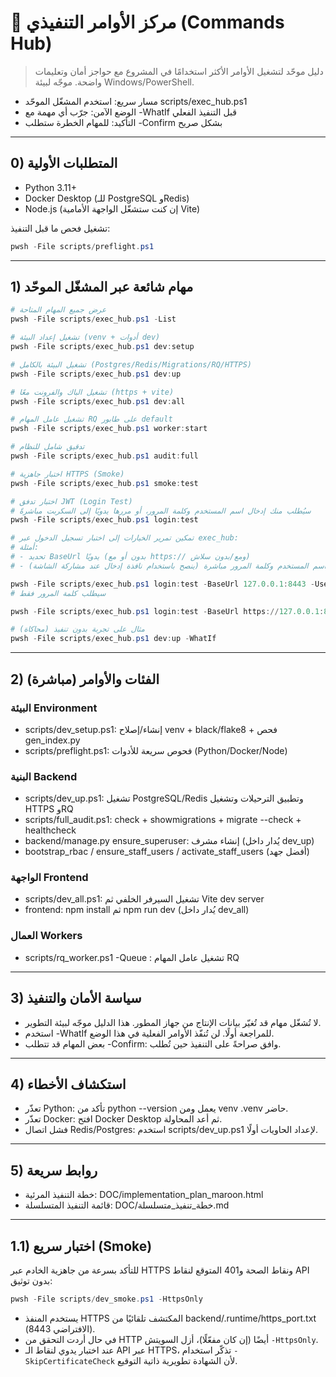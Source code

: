 # 🧭 مركز الأوامر التنفيذي (Commands Hub)

> دليل موحّد لتشغيل الأوامر الأكثر استخدامًا في المشروع مع حواجز أمان وتعليمات واضحة. موجّه لبيئة Windows/PowerShell.

- مسار سريع: استخدم المشغّل الموحّد scripts/exec_hub.ps1
- الوضع الآمن: جرّب أي مهمة مع -WhatIf قبل التنفيذ الفعلي
- التأكيد: للمهام الخطرة ستطلب -Confirm بشكل صريح

---

## 0) المتطلبات الأولية
- Python 3.11+
- Docker Desktop (للـ PostgreSQL وRedis)
- Node.js (إن كنت ستشغّل الواجهة الأمامية Vite)

تشغيل فحص ما قبل التنفيذ:

```powershell
pwsh -File scripts/preflight.ps1
```

---

## 1) مهام شائعة عبر المشغّل الموحّد

```powershell
# عرض جميع المهام المتاحة
pwsh -File scripts/exec_hub.ps1 -List

# تشغيل إعداد البيئة (venv + أدوات dev)
pwsh -File scripts/exec_hub.ps1 dev:setup

# تشغيل البيئة بالكامل (Postgres/Redis/Migrations/RQ/HTTPS)
pwsh -File scripts/exec_hub.ps1 dev:up

# تشغيل الباك والفرونت معًا (https + vite)
pwsh -File scripts/exec_hub.ps1 dev:all

# تشغيل عامل المهام RQ على طابور default
pwsh -File scripts/exec_hub.ps1 worker:start

# تدقيق شامل للنظام
pwsh -File scripts/exec_hub.ps1 audit:full

# اختبار جاهزية HTTPS (Smoke)
pwsh -File scripts/exec_hub.ps1 smoke:test

# اختبار تدفق JWT (Login Test)
# سيُطلب منك إدخال اسم المستخدم وكلمة المرور، أو مررها يدويًا إلى السكربت مباشرةً
pwsh -File scripts/exec_hub.ps1 login:test

# تمكين تمرير الخيارات إلى اختبار تسجيل الدخول عبر exec_hub:
# أمثلة:
# - تحديد BaseUrl يدويًا (بدون أو مع https:// ومع/بدون سلاش)
# - تمرير اسم المستخدم وكلمة المرور مباشرة (ينصح باستخدام نافذة إدخال عند مشاركة الشاشة)

pwsh -File scripts/exec_hub.ps1 login:test -BaseUrl 127.0.0.1:8443 -Username mesuef
# سيطلب كلمة المرور فقط

pwsh -File scripts/exec_hub.ps1 login:test -BaseUrl https://127.0.0.1:8443/ -Username admin -Password "P@ssw0rd" -SkipCertificateCheck

# مثال على تجربة بدون تنفيذ (محاكاة)
pwsh -File scripts/exec_hub.ps1 dev:up -WhatIf
```

---

## 2) الفئات والأوامر (مباشرة)

### البيئة Environment
- scripts/dev_setup.ps1: إنشاء/إصلاح venv + black/flake8 + فحص gen_index.py
- scripts/preflight.ps1: فحوص سريعة للأدوات (Python/Docker/Node)

### البنية Backend
- scripts/dev_up.ps1: تشغيل PostgreSQL/Redis وتطبيق الترحيلات وتشغيل HTTPS وRQ
- scripts/full_audit.ps1: check + showmigrations + migrate --check + healthcheck
- backend/manage.py ensure_superuser: إنشاء مشرف (يُدار داخل dev_up)
- bootstrap_rbac / ensure_staff_users / activate_staff_users (أفضل جهد)

### الواجهة Frontend
- scripts/dev_all.ps1: تشغيل السيرفر الخلفي ثم Vite dev server
- frontend: npm install ثم npm run dev (يُدار داخل dev_all)

### العمال Workers
- scripts/rq_worker.ps1 -Queue <name>: تشغيل عامل المهام RQ

---

## 3) سياسة الأمان والتنفيذ
- لا تُشغّل مهام قد تُغيّر بيانات الإنتاج من جهاز المطور. هذا الدليل موجّه لبيئة التطوير.
- استخدم -WhatIf للمراجعة أولًا. لن تُنفّذ الأوامر الفعلية في هذا الوضع.
- بعض المهام قد تتطلب -Confirm: وافق صراحةً على التنفيذ حين تُطلب.

---

## 4) استكشاف الأخطاء
- تعذّر Python: تأكد من python --version يعمل ومن venv .venv حاضر.
- تعذّر Docker: افتح Docker Desktop ثم أعد المحاولة.
- فشل اتصال Redis/Postgres: استخدم scripts/dev_up.ps1 لإعداد الحاويات أولًا.

---

## 5) روابط سريعة
- خطة التنفيذ المرئية: DOC/implementation_plan_maroon.html
- قائمة التنفيذ المتسلسلة: DOC/خطة_تنفيذ_متسلسلة.md

---

## 1.1) اختبار سريع (Smoke)
للتأكد بسرعة من جاهزية الخادم عبر HTTPS ونقاط الصحة و401 المتوقع لنقاط API بدون توثيق:

```powershell
pwsh -File scripts/dev_smoke.ps1 -HttpsOnly
```

- يستخدم المنفذ HTTPS المكتشف تلقائيًا من backend/.runtime/https_port.txt (الافتراضي 8443).
- في حال أردت التحقق من HTTP أيضًا (إن كان مفعّلًا)، أزل السويتش `-HttpsOnly`.
- عند اختبار يدوي لنقاط الـ API عبر HTTPS، تذكّر استخدام `-SkipCertificateCheck` لأن الشهادة تطويرية ذاتية التوقيع.
